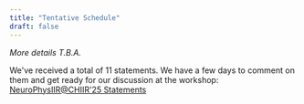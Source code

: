 ```yaml
---
title: "Tentative Schedule"
draft: false
---
```

_More details T.B.A._

We've received a total of 11 statements. We have a few days to comment on them and get ready for our discussion at the workshop: [NeuroPhysIIR@CHIIR'25 Statements](https://drive.google.com/drive/folders/1zsoLTtV83s-ufDZ6qMupGvl_EHRKIlrR?usp=sharing)
